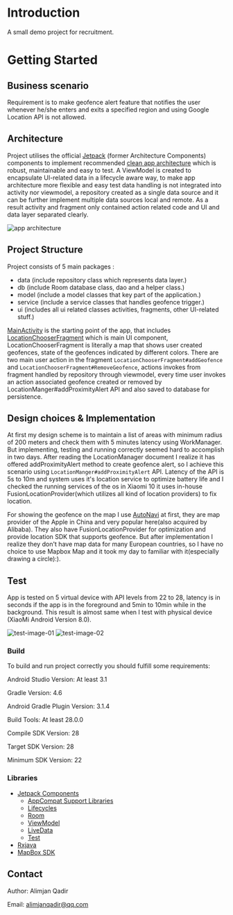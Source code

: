 # Introduction

A small demo project for recruitment.

# Getting Started

## Business scenario
Requirement is to make geofence alert feature that notifies the user whenever he/she enters and exits
a specified region and using Google Location API is not allowed.

## Architecture

Project utilises the official [Jetpack](https://developer.android.com/jetpack)
(former Architecture Components) components to implement recommended [clean app architecture](https://github.com/googlesamples/android-architecture) 
which is robust, maintainable and easy to test. A ViewModel is created to encapsulate UI-related 
data in a lifecycle aware way, to make app architecture more flexible and easy test data handling is
not integrated into activity nor viewmodel, a repository created as a single data source and it can 
be further implement multiple data sources local and remote. As a result activity and fragment only
contained action related code and UI and data layer separated clearly. 

![app architecture](https://developer.android.com/topic/libraries/architecture/images/final-architecture.png)

## Project Structure

Project consists of 5 main packages :

* data (include repository class which represents data layer.)
* db (include Room database class, dao and a helper class.)
* model (include a model classes that key part of the application.)
* service (include a service classes that handles geofence trigger.)
* ui (includes all ui related classes activities, fragments, other UI-related stuff.)

[MainActivity](https://github.com/alimjanqadir/geofence-demo/blob/master/app/src/main/java/com/example/alimjan/geofence/ui/activity/MainActivity.java) 
is the starting point of the app, that includes [LocationChooserFragment](https://github.com/alimjanqadir/geofence-demo/blob/master/app/src/main/java/com/example/alimjan/geofence/ui/fragment/LocationChooserFragment.java) 
which is main UI component, LocationChooserFragment is literally a map that shows user created geofences, state of the
geofences indicated by different colors. There are two main user action in the fragment 
`LocationChooserFragment#addGeofence` and `LocationChooserFragment#RemoveGeofence`, actions invokes from 
fragment handled by repository through viewmodel, every time user invokes an action associated geofence 
created or removed by LocationManger#addProximityAlert API and also saved to database for persistence.  


## Design choices & Implementation
At first my design scheme is to maintain a list of areas with minimum radius of 200 meters
and check them with 5 minutes latency using WorkManager. But implementing, testing and running correctly 
seemed hard to accomplish in two days. After reading the LocationManager document I realize it has
offered addProximityAlert method to create geofence alert, so I achieve this scenario 
using `LocationManger#addProximityAlert` API. Latency of the API is 5s to 10m and system uses it's
location service to optimize battery life and I checked the running services of the os in Xiaomi 10
it uses in-house FusionLocationProvider(which utilizes all kind of location providers) to fix location.

For showing the geofence on the map I use [AutoNavi](https://en.wikipedia.org/wiki/AutoNavi) at first,
they are map provider of the Apple in China and very popular here(also acquired by Alibaba).
They also have FusionLocationProvider for optimization and provide location SDK that supports geofence.
But after implementation I realize they don't have map data for many European countries, 
so I have no choice to use Mapbox Map and it took my day to familiar with it(especially drawing a circle):).


## Test
App is tested on 5 virtual device with API levels from 22 to 28, latency is in seconds if the app is
in the foreground and 5min to 10min while in the background. This result is almost same when I test
with physical device (XiaoMi Android Version 8.0).

![test-image-01](/images/test-image-01.png)
![test-image-02](/images/test-image-02.png)

### Build

To build and run project correctly you should fulfill some requirements:

Android Studio Version: At least 3.1

Gradle Version: 4.6

Android Gradle Plugin Version: 3.1.4

Build Tools: At least 28.0.0

Compile SDK Version: 28

Target SDK Version: 28

Minimum SDK Version: 22


### Libraries

* [Jetpack Components](https://developer.android.com/jetpack/) 
    * [AppCompat Support Libraries](https://developer.android.com/topic/libraries/support-library/)
    * [Lifecycles](https://developer.android.com/topic/libraries/architecture/lifecycle)
    * [Room](https://developer.android.com/topic/libraries/architecture/room)
    * [ViewModel](https://developer.android.com/topic/libraries/architecture/viewmodel)
    * [LiveData](https://developer.android.com/topic/libraries/architecture/livedata)
    * [Test](https://developer.android.com/topic/libraries/testing-support-library/index.html)
* [Rxjava](https://github.com/reactivex/rxjava)
* [MapBox SDK](https://www.mapbox.com/)

## Contact

Author: Alimjan Qadir

Email: alimjanqadir@qq.com



